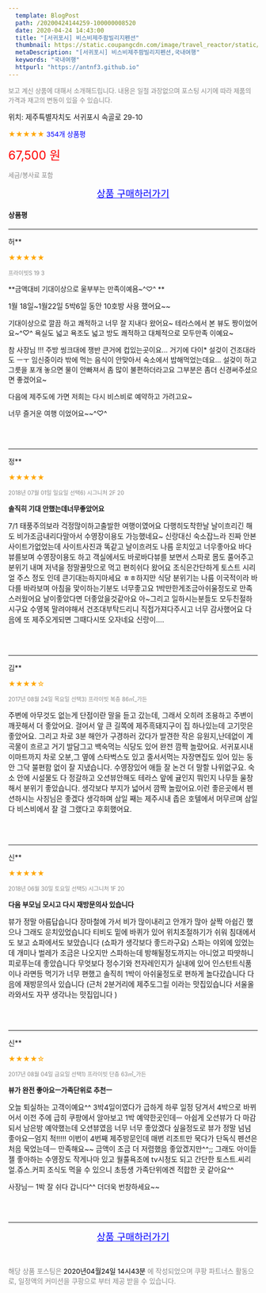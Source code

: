 ```yaml
---
  template: BlogPost
  path: /20200424144259-100000008520
  date: 2020-04-24 14:43:00
  title: "[서귀포시] 비스비제주팜빌리지펜션"
  thumbnail: https://static.coupangcdn.com/image/travel_reactor/static/booking/image/pension/ddnayo/7e49428c-3d46-483a-86fa-774bc1f042b3.jpg
  metaDescription: "[서귀포시] 비스비제주팜빌리지펜션,국내여행"
  keywords: "국내여행"
  httpurl: "https://antnf3.github.io"
---
```

  
<span style="color: #888;font-size:0.8rem">보고 계신 상품에 대해서 소개해드립니다.
내용은 일절 과장없으며 포스팅 시기에 따라 제품의 가격과 재고의 변동이 있을 수 있습니다.</span>
  
<span style="font-size: 0.9rem;">위치: 제주특별자치도 서귀포시 속골로 29-10</span>
  
<span style="color: orange;">★★★★★</span> <span style="color: blue;font-size: 0.85rem;">354개 상품평</span>
  
<span style="color: red;font-size: 1.5rem;">67,500 원</span>
  
<span style="color: #888;font-size:0.8rem">세금/봉사료 포함</span>





<p align="center"><a href="http://me2.do/GvF5GS2n" style="font-size: 1.2rem; color: blue;">상품 구매하러가기</a></p>

#### 상품평
  
---
  
허**
    
<span style="color: orange;">★★★★★</span>
    
<span style="color: #888;font-size:0.7rem">프라이빗S 19 3</span>
    
<span style="font-size:0.85rem">**금액대비 기대이상으로  울부부는 만족이예욤~^♡^  **</span>
    
<span style="font-size: 0.9rem;">1월 18일~1월22일 5박6일 동안
10호방  사용 했어요~~

기대이상으로 깔끔 하고 
쾌적하고  너무 잘 지내다 왔어요~
테라스에서 본 뷰도 짱이었어요~^♡^
욕실도 넓고 욕조도 넓고 
방도 쾌적하고 
대체적으로  모두만족 이예요~

참 사장님 !!!
주방 씽크대에  쟁반 큰거에 
컵있는곳이요...
거기에  다이*  설겆이 건조대라도 ㅡㅜ
임신중이라 밖에 먹는 음식이 안맞아서
숙소에서 밥해먹었는데요...
설겆이 하고 그릇을 포개 놓으면 물이 안빠져서 
좀 많이  불편하더라고요
그부분은   좀더 신경써주셨으면 
좋겠어요~

다음에 제주도에  가면 저희는 
다시 비스비로 예약하고  가려고요~

너무 즐거운 여행 이었어요~~^♡^</span>
    
<br>
<br>

---
  
정**
    
<span style="color: orange;">★★★★★</span>
    
<span style="color: #888;font-size:0.7rem">2018년 07월 01일 일요일 선택6) 시그니처 2F 20</span>
    
<span style="font-size:0.85rem">**솔직히 기대 안했는데너무좋았어요**</span>
    
<span style="font-size: 0.9rem;">7/1 태풍주의보라 걱정많이하고출발한 여행이였어요
다행히도착한날 날이흐리긴 해도 비가조금내리다말아서 수영장이용도 가능했네요~
신랑대신 숙소잡느라 진짜 안본 사이트가없었는데
사이트사진과 똑같고 날이흐려도 나름 운치있고 너우좋아요
바다뷰를보며  수영장이용도 하고 객실에서도 바로바다뷰를 보면서 스파로 몸도 풀어주고
분위기 내며 저녁을 정말꿀맛으로 먹고 편히쉬다 왔어요
조식은간단하게 토스트 시리얼 주스 정도 인데 큰기대는하지마세요 ㅎㅎ하지만
식당 분위기는 나름 이국적이라 
바다를 바라보며  아침을 맞이하는기분도 너무좋고요
1박만한게조금아쉬울정도로 만족스러웠어요
날이좋았다면 더좋았을것같아요
아~그리고 일하시는분들도 모두친절하시구요
수영복 말려야해서 건조대부탁드리니 직접가져다주시고 너무 감사했어요
다음에 또  제주오게되면 그때다시또 오자네요 신랑이....</span>
    
<br>
<br>

---
  
김**
    
<span style="color: orange;">★★★★☆</span>
    
<span style="color: #888;font-size:0.7rem">2017년 08월 24일 목요일 선택3) 프라이빗 복층 86㎡_가든</span>
    

    
<span style="font-size: 0.9rem;">주변에 아무것도 없는게 단점이란 말을 듣고 갔는데,
그래서 오히려 조용하고 주변이 깨끗해서 더 좋았어요.
걸어서 앞 큰 길쪽에 제주흑돼지구이 집 하나있는데 
고기맛은 좋았어요.
그리고 차로 3분 해안가 구경하러 갔다가 발견한 작은 유원지,난데없이 계곡물이 흐르고 거기 발담그고 백숙먹는 식당도 있어 완전 깜짝 놀랐어요.
서귀포시내 이마트까지 차로 오분,그 옆에 스타벅스도 있고 줄서서먹는 자장면집도 있어 있는 동안 그닥 불편함 없이 잘 지냈습니다.
수영장있어 애들 잘 논건 더 말할 나위없구요.
숙소 안에 시설물도 다 정갈하고 오션뷰안해도 테라스 앞에 귤인지 뭐인지 나무들 울창해서 분위기 좋았습니다.
생각보다 부지가 넓어서 깜짝 놀랐어요.이런 좋은곳에서 펜션하시는 사징님은 좋겠다 생각하며 삼일 째는 제주시내 좁은 호텔에서 머무르며 삼일 다 비스비에서 잘 걸 그랬다고 후회했어요.</span>
    
<br>
<br>

---
  
신**
    
<span style="color: orange;">★★★★★</span>
    
<span style="color: #888;font-size:0.7rem">2018년 06월 30일 토요일 선택5) 시그니처 1F 20</span>
    
<span style="font-size:0.85rem">**다음 부모님 모시고 다시 재방문의사 있습니다**</span>
    
<span style="font-size: 0.9rem;">뷰가 정말 아름답습니다 장마철에 가서 비가 많이내리고 안개가 많아 살짝 아쉽긴 했으나 그래도 운치있었습니다 티비도 밑에 바퀴가 있어 위치조절하기가 쉬워 침대에서도 보고 쇼파에서도 보았습니다 (쇼파가 생각보다 좋드라구요)  스파는 야외에 있었는데 개미나 벌레가 조금은 나오지만 스파하는데 방해될정도까지는 아니었고 따땃하니 피로푸는데 좋았습니다 무엇보다 정수기와 전자레인지가 실내에 있어 인스턴트식품이나 라면등 먹기가 너무 편했고 솔직히 1박이 아쉬울정도로 편하게 놀다갔습니다 다음에 재방문의사 있습니다
(근처 2분거리에 제주도그릴 이라는 맛집있습니다 서울올라와서도 자꾸 생각나는 맛집입니다 )</span>
    
<br>
<br>

---
  
신**
    
<span style="color: orange;">★★★★☆</span>
    
<span style="color: #888;font-size:0.7rem">2017년 08월 04일 금요일 선택1) 프라이빗 단층 63㎡_가든</span>
    
<span style="font-size:0.85rem">**뷰가 완전 좋아요ㅡ가족단위로 추천ㅡ**</span>
    
<span style="font-size: 0.9rem;">오늘 퇴실하는 고객이예요^^
3박4일이였다가 급하게 하루 일정 당겨서 4박으로 바뀌어서  이전 주에  급히 쿠팡에서 알아보고 1박 예약한곳인데ㅡ
아쉽게 오션뷰가 다 마감되서 남은방 예약했는데 오션뷰였음 너무 너무 좋았겠다 싶을정도로 뷰가 정말 넘넘 좋아요ㅡ엄지 척!!!!!
이번이 4번째 제주방문인데 매번 리조트만 묵다가 단독식 펜션은 처음 묵었는데ㅡ
만족해요~~
금액이 조금 더 저렴했음 좋았겠지만^^;;
그래도 아이들 젤 좋아하는 수영장도 작게나마 있고 월풀욕조에 tv시청도 되고 간단한 토스트.씨리얼.쥬스.커피 조식도  먹을 수 있으니 초등생 가족단위에겐 적합한 곳 같아요^^

사장님ㅡ  1박 잘 쉬다 갑니다^^
더더욱 번창하세요~~</span>
    
<br>
<br>


  
---
  
<p align="center"><a href="http://me2.do/GvF5GS2n" style="font-size: 1.2rem; color: blue;">상품 구매하러가기</a></p>
  
<br>
  
<span style="font-size: 0.85rem; color: #888;">해당 상품 포스팅은 <span style="color: #000;"> 2020년04월24일 14시43분 </span> 에 작성되었으며 쿠팡 파트너스 활동으로, 일정액의 커미션을 쿠팡으로 부터 제공 받을 수 있습니다.</span>